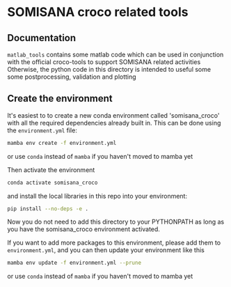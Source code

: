 # SOMISANA croco related tools

## Documentation

`matlab_tools` contains some matlab code which can be used in conjunction with the official croco-tools to support SOMISANA related activities 
Otherwise, the python code in this directory is intended to useful some some postprocessing, validation and plotting

## Create the environment

It's easiest to to create a new conda environment called 'somisana\_croco' with all the required dependencies already built in. This can be done using the `environment.yml` file:
```sh
mamba env create -f environment.yml
```
or use `conda` instead of `mamba` if you haven't moved to mamba yet

Then activate the environment
```sh
conda activate somisana_croco
```

and install the local libraries in this repo into your environment:
```sh
pip install --no-deps -e .
```
Now you do not need to add this directory to your PYTHONPATH as long as you have the somisana\_croco environment activated.

If you want to add more packages to this environment, please add them to `environment.yml`,
and you can then update your environment like this 
```sh
mamba env update -f environment.yml --prune
```
or use `conda` instead of `mamba` if you haven't moved to mamba yet


